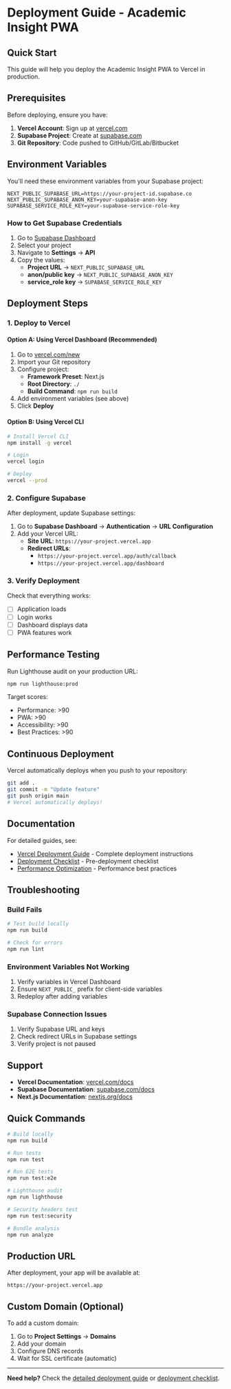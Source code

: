 # Deployment Guide - Academic Insight PWA

## Quick Start

This guide will help you deploy the Academic Insight PWA to Vercel in production.

## Prerequisites

Before deploying, ensure you have:

1. **Vercel Account**: Sign up at [vercel.com](https://vercel.com)
2. **Supabase Project**: Create at [supabase.com](https://supabase.com)
3. **Git Repository**: Code pushed to GitHub/GitLab/Bitbucket

## Environment Variables

You'll need these environment variables from your Supabase project:

```env
NEXT_PUBLIC_SUPABASE_URL=https://your-project-id.supabase.co
NEXT_PUBLIC_SUPABASE_ANON_KEY=your-supabase-anon-key
SUPABASE_SERVICE_ROLE_KEY=your-supabase-service-role-key
```

### How to Get Supabase Credentials

1. Go to [Supabase Dashboard](https://app.supabase.com)
2. Select your project
3. Navigate to **Settings** → **API**
4. Copy the values:
   - **Project URL** → `NEXT_PUBLIC_SUPABASE_URL`
   - **anon/public key** → `NEXT_PUBLIC_SUPABASE_ANON_KEY`
   - **service_role key** → `SUPABASE_SERVICE_ROLE_KEY`

## Deployment Steps

### 1. Deploy to Vercel

#### Option A: Using Vercel Dashboard (Recommended)

1. Go to [vercel.com/new](https://vercel.com/new)
2. Import your Git repository
3. Configure project:
   - **Framework Preset**: Next.js
   - **Root Directory**: `./`
   - **Build Command**: `npm run build`
4. Add environment variables (see above)
5. Click **Deploy**

#### Option B: Using Vercel CLI

```bash
# Install Vercel CLI
npm install -g vercel

# Login
vercel login

# Deploy
vercel --prod
```

### 2. Configure Supabase

After deployment, update Supabase settings:

1. Go to **Supabase Dashboard** → **Authentication** → **URL Configuration**
2. Add your Vercel URL:
   - **Site URL**: `https://your-project.vercel.app`
   - **Redirect URLs**: 
     - `https://your-project.vercel.app/auth/callback`
     - `https://your-project.vercel.app/dashboard`

### 3. Verify Deployment

Check that everything works:

- [ ] Application loads
- [ ] Login works
- [ ] Dashboard displays data
- [ ] PWA features work

## Performance Testing

Run Lighthouse audit on your production URL:

```bash
npm run lighthouse:prod
```

Target scores:
- Performance: >90
- PWA: >90
- Accessibility: >90
- Best Practices: >90

## Continuous Deployment

Vercel automatically deploys when you push to your repository:

```bash
git add .
git commit -m "Update feature"
git push origin main
# Vercel automatically deploys!
```

## Documentation

For detailed guides, see:

- [Vercel Deployment Guide](./docs/VERCEL-DEPLOYMENT.md) - Complete deployment instructions
- [Deployment Checklist](./docs/DEPLOYMENT-CHECKLIST.md) - Pre-deployment checklist
- [Performance Optimization](./docs/PERFORMANCE-OPTIMIZATION.md) - Performance best practices

## Troubleshooting

### Build Fails

```bash
# Test build locally
npm run build

# Check for errors
npm run lint
```

### Environment Variables Not Working

1. Verify variables in Vercel Dashboard
2. Ensure `NEXT_PUBLIC_` prefix for client-side variables
3. Redeploy after adding variables

### Supabase Connection Issues

1. Verify Supabase URL and keys
2. Check redirect URLs in Supabase settings
3. Verify project is not paused

## Support

- **Vercel Documentation**: [vercel.com/docs](https://vercel.com/docs)
- **Supabase Documentation**: [supabase.com/docs](https://supabase.com/docs)
- **Next.js Documentation**: [nextjs.org/docs](https://nextjs.org/docs)

## Quick Commands

```bash
# Build locally
npm run build

# Run tests
npm run test

# Run E2E tests
npm run test:e2e

# Lighthouse audit
npm run lighthouse

# Security headers test
npm run test:security

# Bundle analysis
npm run analyze
```

## Production URL

After deployment, your app will be available at:
```
https://your-project.vercel.app
```

## Custom Domain (Optional)

To add a custom domain:

1. Go to **Project Settings** → **Domains**
2. Add your domain
3. Configure DNS records
4. Wait for SSL certificate (automatic)

---

**Need help?** Check the [detailed deployment guide](./docs/VERCEL-DEPLOYMENT.md) or [deployment checklist](./docs/DEPLOYMENT-CHECKLIST.md).
